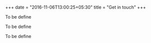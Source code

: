 +++
date = "2016-11-06T13:00:25+05:30"
title = "Get in touch"
+++

To be define

To be define

To be define
